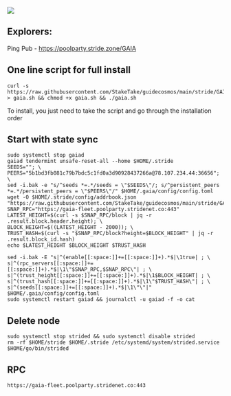 ![](https://i.yapx.ru/RTuEU.jpg)

## Explorers:
Ping Pub - https://poolparty.stride.zone/GAIA
## One line script for full install
```
curl -s https://raw.githubusercontent.com/StakeTake/guidecosmos/main/stride/GAIA/gaia > gaia.sh && chmod +x gaia.sh && ./gaia.sh
```
To install, you just need to take the script and go through the installation order
## Start with state sync
```
sudo systemctl stop gaiad
gaiad tendermint unsafe-reset-all --home $HOME/.stride
SEEDS=""; \
PEERS="5b1bd3fb081c79b7bdc5c1fd0a3d90928437266a@78.107.234.44:36656"; \
sed -i.bak -e "s/^seeds *=.*/seeds = \"$SEEDS\"/; s/^persistent_peers *=.*/persistent_peers = \"$PEERS\"/" $HOME/.gaia/config/config.toml
wget -O $HOME/.stride/config/addrbook.json "https://raw.githubusercontent.com/StakeTake/guidecosmos/main/stride/GAIA/addrbook.json"
SNAP_RPC="https://gaia-fleet.poolparty.stridenet.co:443"
LATEST_HEIGHT=$(curl -s $SNAP_RPC/block | jq -r .result.block.header.height); \
BLOCK_HEIGHT=$((LATEST_HEIGHT - 2000)); \
TRUST_HASH=$(curl -s "$SNAP_RPC/block?height=$BLOCK_HEIGHT" | jq -r .result.block_id.hash)
echo $LATEST_HEIGHT $BLOCK_HEIGHT $TRUST_HASH

sed -i.bak -E "s|^(enable[[:space:]]+=[[:space:]]+).*$|\1true| ; \
s|^(rpc_servers[[:space:]]+=[[:space:]]+).*$|\1\"$SNAP_RPC,$SNAP_RPC\"| ; \
s|^(trust_height[[:space:]]+=[[:space:]]+).*$|\1$BLOCK_HEIGHT| ; \
s|^(trust_hash[[:space:]]+=[[:space:]]+).*$|\1\"$TRUST_HASH\"| ; \
s|^(seeds[[:space:]]+=[[:space:]]+).*$|\1\"\"|" $HOME/.gaia/config/config.toml
sudo systemctl restart gaiad && journalctl -u gaiad -f -o cat
```
## Delete node
```
sudo systemctl stop strided && sudo systemctl disable strided
rm -rf $HOME/stride $HOME/.stride /etc/systemd/system/strided.service $HOME/go/bin/strided
```
## RPC
```
https://gaia-fleet.poolparty.stridenet.co:443
```
